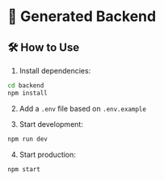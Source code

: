 # 🚀 Generated Backend

## 🛠 How to Use

1. Install dependencies:
```bash
cd backend
npm install
```

2. Add a `.env` file based on `.env.example`

3. Start development:
```bash
npm run dev
```

4. Start production:
```bash
npm start
```
